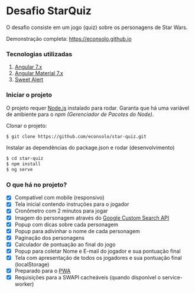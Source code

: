 # Desafio StarQuiz

O desafio consiste em um jogo (quiz) sobre os personagens de Star Wars.

Demonstração completa: https://econsolo.github.io

### Tecnologias utilizadas

1) [Angular 7.x](https://angular.io/)
2) [Angular Material 7.x](https://material.angular.io/)
3) [Sweet Alert](https://sweetalert.js.org/)

### Iniciar o projeto

O projeto requer [Node.js](https://nodejs.org/) instalado para rodar.
Garanta que há uma variável de ambiente para o _npm (Gerenciador de Pacotes do Node)_.

Clonar o projeto:
```sh
$ git clone https://github.com/econsolo/star-quiz.git
```

Instalar as dependências do package.json e rodar (desenvolvimento)

```sh
$ cd star-quiz
$ npm install
$ ng serve
```

### O que há no projeto?


- [x] Compatível com mobile (responsivo)
- [x] Tela inicial contendo instruções para o jogador
- [x] Cronômetro com 2 minutos para jogar
- [x] Imagem do personagem através do [Google Custom Search API](https://developers.google.com/custom-search/)
- [x] Popup com dicas sobre cada personagem
- [x] Popup para adivinhar o nome de cada personagem
- [x] Paginação dos personagens
- [x] Calculador de pontuação ao final do jogo
- [x] Popup para coletar Nome e E-mail do jogador e sua pontuação final
- [x] Tela com apresentação de todos os jogadores e sua pontuação final (localStorage)
- [x] Preparado para o [PWA](https://developers.google.com/web/fundamentals/codelabs/your-first-pwapp/?hl=pt-br)
- [x] Requisições para a SWAPI cacheáveis (quando disponível o service-worker)
